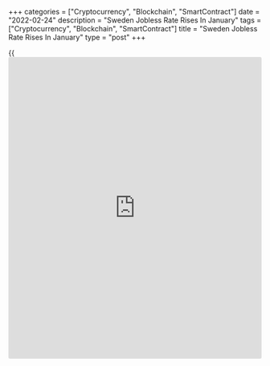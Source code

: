 +++
categories = ["Cryptocurrency", "Blockchain", "SmartContract"]
date = "2022-02-24"
description = "Sweden Jobless Rate Rises In January"
tags = ["Cryptocurrency", "Blockchain", "SmartContract"]
title = "Sweden Jobless Rate Rises In January"
type = "post"
+++

{{<iframe id="large-banner" src="https://www.bounty.group/#slide=26.0" width="100%" height="600" scrolling="no" style="border: 0px solid rgb(216, 221, 230); border-radius: 3px;">}}

Sweden's jobless rate increased in January, figures from Statistics
Sweden showed on Thursday.

The jobless rate rose to 8.3 percent in January from 7.3 percent in
December.

The number of unemployed persons increased to 457,800 in January from
400,000 in the previous month.

The youth unemployment rate, which is applied to the 15-24 age group,
rose to 22.5 percent in January from 19.7 percent in the prior month.

The employment rate decreased to 67.0 percent in January from 67.6
percent in December. The number of employed persons was 5.03 million.

On a seasonally adjusted basis, the unemployment rate was 8.0 percent in
January.

For comments and feedback [contact](https://www.playgroundfx.com/contact/): editorial@rtt[news](https://www.letsplayfx.com/blog/forex-news-website/).com

[Economic News][1]

 **What parts of the world are seeing the best (and worst) economic
performances lately? Click[here][2] to check out our [Econ Scorecard][2]
and find out! See up-to-the-moment [ranking](https://www.playgroundfx.com/blog/crypto-exchange-ranking/)s for the best and worst
performers in [GDP][2], [unemployment rate][3], [inflation][4] and much
more.**

   1. Content/EconomicNews.aspx
   2. economic-scorecard/world-rank/GDP/highest-performance.aspx
   3. economic-scorecard/world-rank/unemployment-rate/lowest-performance.aspx
   4. economic-scorecard/world-rank/CPI/highest-performance.aspx